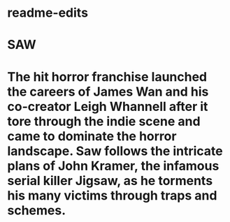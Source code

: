 # readme-edits
# SAW
# The hit horror franchise launched the careers of James Wan and his co-creator Leigh Whannell after it tore through the indie scene and came to dominate the horror landscape. Saw follows the intricate plans of John Kramer, the infamous serial killer Jigsaw, as he torments his many victims through traps and schemes.
